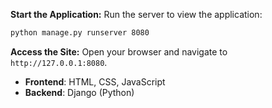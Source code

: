 
 **Start the Application:**
   Run the server to view the application:
   ```bash
   python manage.py runserver 8080
   ```
 **Access the Site:**
   Open your browser and navigate to ``http://127.0.0.1:8080``.

- **Frontend**: HTML, CSS, JavaScript
- **Backend**: Django (Python)
